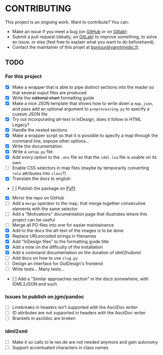 # CONTRIBUTING

This project is an ongoing work. Want to contribute? You can:

* Make an issue if you meet a bug (on [GitHub](https://github.com/yanntrividic/idml-pandoc-reader/issues) or on [Gitlab](https://gitlab.com/deborderbollore/idml-pandoc-reader/-/issues));
* Submit a pull request (ideally, on [GitLab](https://gitlab.com/deborderbollore/idml-pandoc-reader)) to improve something, to solve an issue, or else (feel free to explain what you want to do beforehand);
* Contact the maintainer of this projet at [bonjour@yanntrividic.fr](mailto:bonjour@yanntrividic.fr).

## TODO

### For this project

* [x] Make a wrapper that is able to pipe distinct sections into the reader so that several ouput files are produced
* [x] Write the ~~editorial chart~~ formatting guide
* [x] Make a nice JSON template that shows how to write down a `map.json`, and pass add an optional argument to `preprocessing.py` to specify a custom JSON file
* [x] Try out incorporating alt-text in InDesign, does it follow in HTML Legacy?
* [x] Handle the nested sections
* [x] Make a wrapper script so that it is possible to specify a map through the command line, expose other options...
* [x] Write the documentation
* [x] Write a `setup.py` file
* [x] Add every option to the `.env` file so that the `idml.lua` file is usable on its own
* [ ] Enable CSS selectors in map files (maybe by temporarily converting `role` attributes into `class`?)
* [x] Translate the docs to english
* [ ] Publish the package on [PyPI](https://pypi.org/)
* [x] Mirror the repo on GitHub
* [ ] Add a `merge` operator to the map, that merge together consecutive elements with the same selector
* [ ] Add a "Motivations" documentation page that illustrates where this project can be useful
* [ ] Merge all PO files into one for easier maintainance
* [x] Add to the docs the alt-text of the images is to be done
* [x] Replace URLencoded strings in filenames
* [x] Add "InDesign files" to the formatting guide title
* [x] Add a note on the difficulty of the installation
* [x] Add a command documentation on the duration of idml2hubxml
* [ ] Add docs on how to use `slug.py`
* [ ] Design an interface for OutDesign's frontend
* [ ] Write tests... Many tests...
* [ ] Add a "Similar approaches section" in the docs somewhere, with IDML2JSON and such

### Issues to publish on jgm/pandoc

* [ ] Linebreaks in headers isn't supported with the AsciiDoc writer
* [ ] ID attributes are not supported in headers with the AsciiDoc writer
* [ ] Brackets in asciidoc are broken

### idml2xml

* [ ] Make it so calls to le-tex.de are not needed anymore and gain autonomy
* [ ] Support accentuated characters in class names